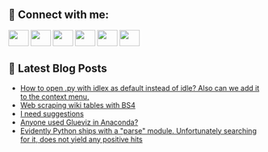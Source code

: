 ## 🔎 Connect with me:
[<img height="32" width="40" src="https://cdn.jsdelivr.net/npm/simple-icons@v5/icons/telegram.svg" />](https://t.me/bullbesh)
[<img height="32" width="40" src="https://cdn.jsdelivr.net/npm/simple-icons@v5/icons/vk.svg" />](https://vk.com/bullbesh)
[<img height="32" width="40" src="https://cdn.jsdelivr.net/npm/simple-icons@v5/icons/twitter.svg" />](https://twitter.com/bullbesh1)
[<img height="32" width="40" src="https://cdn.jsdelivr.net/npm/simple-icons@v5/icons/instagram.svg" />](https://www.instagram.com/bullbesh)
[<img height="32" width="40" src="https://cdn.jsdelivr.net/npm/simple-icons@v5/icons/reddit.svg" />](https://www.reddit.com/user/bullbesh)
[<img height="32" width="40" src="https://cdn.jsdelivr.net/npm/simple-icons@v5/icons/youtube.svg" />](https://www.youtube.com/channel/UCtfjRs6uzgq5mfm8S06WTcg)

## 📕 Latest Blog Posts
<!-- BLOG-POST-LIST:START -->
- [How to open .py with idlex as default instead of idle? Also can we add it to the context menu,](https://www.reddit.com/r/Python/comments/v943xq/how_to_open_py_with_idlex_as_default_instead_of/)
- [Web scraping wiki tables with BS4](https://www.reddit.com/r/Python/comments/v942pt/web_scraping_wiki_tables_with_bs4/)
- [I need suggestions](https://www.reddit.com/r/Python/comments/v93arl/i_need_suggestions/)
- [Anyone used Glueviz in Anaconda?](https://www.reddit.com/r/Python/comments/v92z9i/anyone_used_glueviz_in_anaconda/)
- [Evidently Python ships with a &quot;parse&quot; module. Unfortunately searching for it, does not yield any positive hits](https://www.reddit.com/r/Python/comments/v8z5sh/evidently_python_ships_with_a_parse_module/)
<!-- BLOG-POST-LIST:END -->
